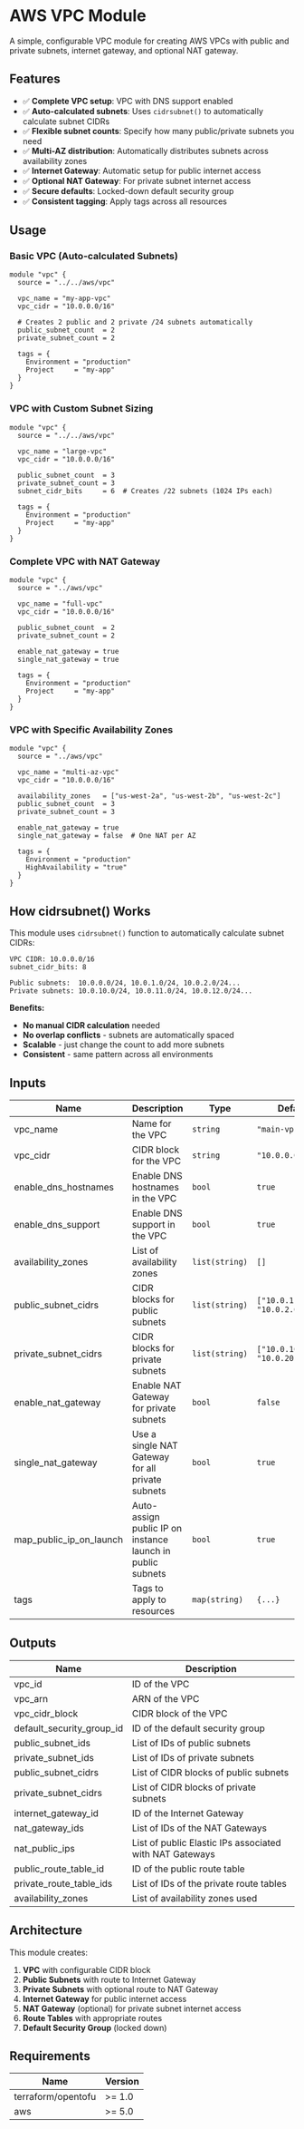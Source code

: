 # AWS VPC Module

A simple, configurable VPC module for creating AWS VPCs with public and private subnets, internet gateway, and optional NAT gateway.

## Features

- ✅ **Complete VPC setup**: VPC with DNS support enabled
- ✅ **Auto-calculated subnets**: Uses `cidrsubnet()` to automatically calculate subnet CIDRs
- ✅ **Flexible subnet counts**: Specify how many public/private subnets you need
- ✅ **Multi-AZ distribution**: Automatically distributes subnets across availability zones
- ✅ **Internet Gateway**: Automatic setup for public internet access
- ✅ **Optional NAT Gateway**: For private subnet internet access
- ✅ **Secure defaults**: Locked-down default security group
- ✅ **Consistent tagging**: Apply tags across all resources

## Usage

### Basic VPC (Auto-calculated Subnets)

```hcl
module "vpc" {
  source = "../../aws/vpc"

  vpc_name = "my-app-vpc"
  vpc_cidr = "10.0.0.0/16"
  
  # Creates 2 public and 2 private /24 subnets automatically
  public_subnet_count  = 2
  private_subnet_count = 2
  
  tags = {
    Environment = "production"
    Project     = "my-app"
  }
}
```

### VPC with Custom Subnet Sizing

```hcl
module "vpc" {
  source = "../../aws/vpc"

  vpc_name = "large-vpc"
  vpc_cidr = "10.0.0.0/16"
  
  public_subnet_count  = 3
  private_subnet_count = 3
  subnet_cidr_bits     = 6  # Creates /22 subnets (1024 IPs each)
  
  tags = {
    Environment = "production"
    Project     = "my-app"
  }
}
```

### Complete VPC with NAT Gateway

```hcl
module "vpc" {
  source = "../aws/vpc"

  vpc_name = "full-vpc"
  vpc_cidr = "10.0.0.0/16"
  
  public_subnet_count  = 2
  private_subnet_count = 2
  
  enable_nat_gateway = true
  single_nat_gateway = true
  
  tags = {
    Environment = "production"
    Project     = "my-app"
  }
}
```

### VPC with Specific Availability Zones

```hcl
module "vpc" {
  source = "../aws/vpc"

  vpc_name = "multi-az-vpc"
  vpc_cidr = "10.0.0.0/16"
  
  availability_zones   = ["us-west-2a", "us-west-2b", "us-west-2c"]
  public_subnet_count  = 3
  private_subnet_count = 3
  
  enable_nat_gateway = true
  single_nat_gateway = false  # One NAT per AZ
  
  tags = {
    Environment = "production"
    HighAvailability = "true"
  }
}
```

## How cidrsubnet() Works

This module uses `cidrsubnet()` function to automatically calculate subnet CIDRs:

```
VPC CIDR: 10.0.0.0/16
subnet_cidr_bits: 8

Public subnets:  10.0.0.0/24, 10.0.1.0/24, 10.0.2.0/24...
Private subnets: 10.0.10.0/24, 10.0.11.0/24, 10.0.12.0/24...
```

**Benefits:**
- **No manual CIDR calculation** needed
- **No overlap conflicts** - subnets are automatically spaced
- **Scalable** - just change the count to add more subnets
- **Consistent** - same pattern across all environments

## Inputs

| Name | Description | Type | Default | Required |
|------|-------------|------|---------|:--------:|
| vpc_name | Name for the VPC | `string` | `"main-vpc"` | no |
| vpc_cidr | CIDR block for the VPC | `string` | `"10.0.0.0/16"` | no |
| enable_dns_hostnames | Enable DNS hostnames in the VPC | `bool` | `true` | no |
| enable_dns_support | Enable DNS support in the VPC | `bool` | `true` | no |
| availability_zones | List of availability zones | `list(string)` | `[]` | no |
| public_subnet_cidrs | CIDR blocks for public subnets | `list(string)` | `["10.0.1.0/24", "10.0.2.0/24"]` | no |
| private_subnet_cidrs | CIDR blocks for private subnets | `list(string)` | `["10.0.10.0/24", "10.0.20.0/24"]` | no |
| enable_nat_gateway | Enable NAT Gateway for private subnets | `bool` | `false` | no |
| single_nat_gateway | Use a single NAT Gateway for all private subnets | `bool` | `true` | no |
| map_public_ip_on_launch | Auto-assign public IP on instance launch in public subnets | `bool` | `true` | no |
| tags | Tags to apply to resources | `map(string)` | `{...}` | no |

## Outputs

| Name | Description |
|------|-------------|
| vpc_id | ID of the VPC |
| vpc_arn | ARN of the VPC |
| vpc_cidr_block | CIDR block of the VPC |
| default_security_group_id | ID of the default security group |
| public_subnet_ids | List of IDs of public subnets |
| private_subnet_ids | List of IDs of private subnets |
| public_subnet_cidrs | List of CIDR blocks of public subnets |
| private_subnet_cidrs | List of CIDR blocks of private subnets |
| internet_gateway_id | ID of the Internet Gateway |
| nat_gateway_ids | List of IDs of the NAT Gateways |
| nat_public_ips | List of public Elastic IPs associated with NAT Gateways |
| public_route_table_id | ID of the public route table |
| private_route_table_ids | List of IDs of the private route tables |
| availability_zones | List of availability zones used |

## Architecture

This module creates:

1. **VPC** with configurable CIDR block
2. **Public Subnets** with route to Internet Gateway
3. **Private Subnets** with optional route to NAT Gateway
4. **Internet Gateway** for public internet access
5. **NAT Gateway** (optional) for private subnet internet access
6. **Route Tables** with appropriate routes
7. **Default Security Group** (locked down)

## Requirements

| Name | Version |
|------|---------|
| terraform/opentofu | >= 1.0 |
| aws | >= 5.0 |
